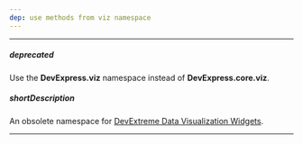 ```yaml
---
dep: use methods from viz namespace
---
```

---
##### deprecated
Use the **DevExpress.viz** namespace instead of **DevExpress.core.viz**.

##### shortDescription
An obsolete namespace for [DevExtreme Data Visualization Widgets](/api-reference/20%20Data%20Visualization%20Widgets/10%20dxChart '/Documentation/ApiReference/Data_Visualization_Widgets/').

---
